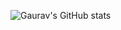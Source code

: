 ![Gaurav's GitHub stats](https://github-readme-stats.vercel.app/api?username=gauravsinhaweb&border_color=2e4058)
